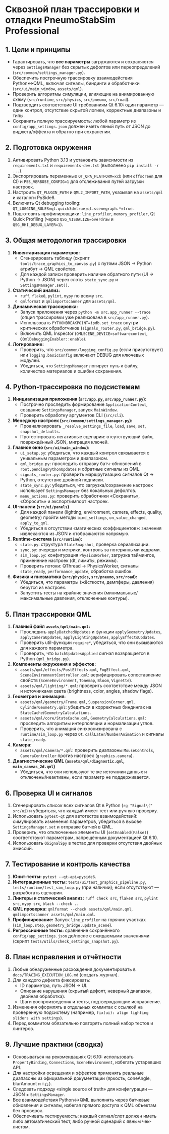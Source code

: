 # Сквозной план трассировки и отладки PneumoStabSim Professional

## 1. Цели и принципы
- Гарантировать, что **все параметры** загружаются и сохраняются через `SettingsManager` без скрытых дефолтов или переопределений (`src/common/settings_manager.py`).
- Обеспечить построчную трассировку взаимодействия Python↔QML, включая сигналы, биндинги и обработчики (`src/ui/main_window`, `assets/qml`).
- Проверить алгоритмы симуляции, влияющие на анимированную схему (`src/runtime`, `src/physics`, `src/pneumo`, `src/road`).
- Подтвердить соответствие UI требованиям Qt 6.10: один параметр — один контрол, отсутствие скрытой логики, корректные диапазоны и типы.
- Сохранить полную трассируемость: любой параметр из `config/app_settings.json` должен иметь явный путь от JSON до виджета/эффекта и обратно при сохранении.

## 2. Подготовка окружения
1. Активировать Python 3.13 и установить зависимости из `requirements.txt` и `requirements-dev.txt` (выполнено `pip install -r ...`).
2. Экспортировать переменные `QT_QPA_PLATFORM=xcb` (или `offscreen` для CI) и `PSS_VERBOSE_CONFIG=1` для отслеживания путей загрузки настроек.
3. Настроить `QT_PLUGIN_PATH` и `QML2_IMPORT_PATH`, указывая на `assets/qml` и каталоги PySide6.
4. Включить Qt debugging tooling: `QT_LOGGING_RULES=qt.quick3d=true;qt.scenegraph.*=true`.
5. Подготовить профилировщики: `line_profiler`, `memory_profiler`, Qt Quick Profiling (через `QSG_VISUALIZE=overdraw` и `QSG_RHI_DEBUG_LAYER=1`).

## 3. Общая методология трассировки
1. **Инвентаризация параметров:**
   - Сгенерировать таблицу (скрипт `tools/trace_graphics_to_canvas.py`) с путями JSON → Python атрибут → QML свойство.
   - Для каждой записи проверить наличие обратного пути (UI → Python → JSON) через слоты `state_sync.py` и `SettingsManager.set()`.
2. **Статический анализ:**
   - `ruff`, `flake8`, `pylint`, `mypy` по всему `src`.
   - `qmlformat` и `qmlimportscanner` для `assets/qml`.
3. **Динамическая трассировка:**
   - Запуск приложения через `python -m src.app_runner --trace` (опция трассировки уже реализована в `src/app_runner.py`).
   - Использовать `PYTHONBREAKPOINT=ipdb.set_trace` внутри критических обработчиков (`signals_router.py`, `qml_bridge.py`).
   - Включить QML Inspector (`QMLSCENE_DEVICE=softwarecontext`, `QQmlDebuggingEnabler::enable`).
4. **Логирование:**
   - Проверить, что `src/common/logging_config.py` (если присутствует) или `logging.basicConfig` включают DEBUG для ключевых модулей.
   - Убедиться, что `SettingsManager` логирует путь к файлу, количество материалов и ошибки сохранения.

## 4. Python-трассировка по подсистемам
1. **Инициализация приложения (`src/app.py`, `src/app_runner.py`):**
   - Построчно проследить формирование `ApplicationContext`, создание `SettingsManager`, запуск `MainWindow`.
   - Проверить обработку аргументов CLI (`src/cli`).
2. **Менеджер настроек (`src/common/settings_manager.py`):**
   - Проанализировать `_resolve_settings_file`, `load`, `save`, `set`, `snapshot_defaults`.
   - Протестировать негативные сценарии: отсутствующий файл, повреждённый JSON, миграция ключей.
3. **Главное окно (`src/ui/main_window`):**
   - `ui_setup.py`: убедиться, что каждый контрол связывается с уникальным параметром и диапазоном.
   - `qml_bridge.py`: проследить отправку батч-обновлений в `root.pendingPythonUpdates` и обратные сигналы из QML.
   - `signals_router.py`: проверить маршрутизацию сигналов Qt → Python, отсутствие двойной подписки.
   - `state_sync.py`: убедиться, что загрузка/сохранение настроек использует `SettingsManager` без локальных дефолтов.
   - `menu_actions.py`: проверить обработчики «Сохранить», «Сбросить» и экспорт/импорт настроек.
4. **UI-панели (`src/ui/panels`)**
   - Для каждой панели (lighting, environment, camera, effects, quality, geometry) пройти методы `bind_settings`, `on_value_changed`, `apply_to_qml`.
   - Убедиться в отсутствии «магических коэффициентов»: значения извлекаются из JSON и отображаются напрямую.
5. **Runtime-система (`src/runtime`):**
   - `state.py`: структура `StateSnapshot`, проверка сериализации.
   - `sync.py`: очереди и метрики, контроль за потерянными кадрами.
   - `sim_loop.py`: конфигурация `PhysicsWorker`, загрузка таймингов, применение настроек (dt, лимиты, режимы).
   - Проверить потоки: QThread → PhysicsWorker, сигналы `state_ready`, `performance_update`, обработка ошибок.
6. **Физика и пневматика (`src/physics`, `src/pneumo`, `src/road`):**
   - Убедиться, что параметры (жёсткости, демпферы, давления) берутся из настроек.
   - Запустить тесты на крайние значения (минимальные/максимальные давления, отключенные контуры).

## 5. План трассировки QML
1. **Главный файл `assets/qml/main.qml`:**
   - Проследить `applyBatchedUpdates` и функции `applyGeometryUpdates`, `applyCameraUpdates`, `applyLightingUpdates`, `applyEffectsUpdates`.
   - Проверить util-функции `require*`, убедиться, что они вызываются для каждого параметра.
   - Проверить, что `batchUpdatesApplied` сигнал возвращается в Python (`qml_bridge.py`).
2. **Компоненты окружения и эффектов:**
   - `assets/qml/effects/PostEffects.qml`, `FogEffect.qml`, `SceneEnvironmentController.qml`: верифицировать сопоставление свойств (`SceneEnvironment`, `Tonemap`, `Bloom`, `Vignette`).
   - `assets/qml/lighting/*.qml`: проверить соответствие между JSON и источниками света (brightness, color, angles, shadow flags).
3. **Геометрия и анимация:**
   - `assets/qml/geometry/Frame.qml`, `SuspensionCorner.qml`, `CylinderGeometry.qml`: убедиться в корректных биндингах на `StateCache`/`GeometryCalculations`.
   - `assets/qml/core/StateCache.qml`, `GeometryCalculations.qml`: проследить алгоритмы интерполяции и нормализации углов.
   - Проверить, что анимация синхронизирована с `runtime/sim_loop.py` через `Qt.callLater`/`NumberAnimation` и сигналы `state_ready`.
4. **Камера:**
   - `assets/qml/camera/*.qml`: проверить диапазоны `MouseControls`, `CameraController` против настроек (`graphics.camera`).
5. **Диагностические QML (`assets/qml/diagnostic.qml`, `main_canvas_2d.qml`)**
   - Убедиться, что они используют те же источники данных и отключены/неактивны, если параметр не поддерживается.

## 6. Проверка UI и сигналов
1. Сгенерировать список всех сигналов Qt в Python (`rg "Signal\(" src/ui`) и убедиться, что каждый имеет тест или ручную проверку.
2. Использовать `pytest-qt` для автотестов взаимодействий: симулировать изменения параметров, убедиться в вызове `SettingsManager.set` и отправке батчей в QML.
3. Проверить, что отключенные элементы UI (`setEnabled(False)`) соответствуют параметрам, запрещённым документацией Qt 6.10.
4. Использовать `QSignalSpy` в тестах для проверки отсутствия двойных эмиссий.

## 7. Тестирование и контроль качества
1. **Юнит-тесты:** `pytest --qt-api=pyside6`.
2. **Интеграционные тесты:** `tests/ui/test_graphics_pipeline.py`, `tests/runtime/test_sim_loop.py` (при наличии); если отсутствуют — разработать сценарии.
3. **Линтеры и статический анализ:** `ruff check src`, `flake8 src`, `pylint src`, `mypy src`, `black --check .`.
4. **QML проверка:** `qmlformat --check assets/qml/main.qml`, `qmlimportscanner assets/qml/main.qml`.
5. **Профилирование:** Запуск `line_profiler` на горячих участках (`sim_loop.step`, `geometry_bridge.update_scene`).
6. **Регрессионные тесты:** сравнение сохранённого `config/app_settings.json` до/после с ожидаемыми значениями (скрипт `tests/utils/check_settings_snapshot.py`).

## 8. План исправления и отчётности
1. Любые обнаруженные расхождения документировать в `docs/TRACING_EXECUTION_LOG.md` (создать журнал).
2. Для каждого дефекта фиксировать:
   - ID параметра, путь JSON → UI.
   - Описание нарушения (скрытый дефолт, неверный диапазон, двойная обработка).
   - Шаги воспроизведения и тесты, подтверждающие исправление.
3. Изменения оформлять в отдельных коммитах с ссылкой на проверенную подсистему (например, `fix(ui): align lighting sliders with settings`).
4. Перед коммитом обязательно повторять полный набор тестов и линтеров.

## 9. Лучшие практики (сводка)
- Основываться на рекомендациях Qt 6.10: использовать `PropertyBinding`, `Connections`, `SceneEnvironment`, избегать устаревших API.
- Для настройки освещения и эффектов применять реальные диапазоны из официальной документации (яркость, coneAngle, blurAmount и т.д.).
- Следовать подходу «single source of truth» для конфигурации — JSON + `SettingsManager`.
- Все взаимодействия Python↔QML выполнять через батчевые обновления и сигналы, избегая прямого доступа к QML объектам без проверок.
- Обеспечивать тестируемость: каждый сигнал/слот должен иметь либо автоматический тест, либо ручной сценарий с явным чек-листом.
